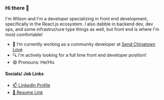 ### Hi there 👋
I'm Wilson and I'm a developer specializing in front end development, specifically in the React.js ecosystem. I also dabble in backend dev, dev ops, and some infrastructure type things as well, but front end is where I'm most comfortable! 

- 🔭 I’m currently working as a community developer at [Send Chinatown Love](http://sendchinatownlove.com/)
- 🔍 I'm actively looking for a full time front end developer position! 
- 😄 Pronouns: He/His
#### Socials/ Job Links
- [📫 LinkedIn Profile](https://www.linkedin.com/in/wilsonj806/)
- [📝 Resume Link](https://www.dropbox.com/s/kol2kp0do40ggza/Wilson%20Jiang%20-%20Resume.pdf?dl=0&raw=true)
<!--
**wilsonj806/wilsonj806** is a ✨ _special_ ✨ repository because its `README.md` (this file) appears on your GitHub profile.

Here are some ideas to get you started:
- 🌱 I’m currently improving 
- 👯 I’m looking to collaborate on ...
- 🤔 I’m looking for help with ...

- ⚡ Fun fact: I can dance real good!
-->
